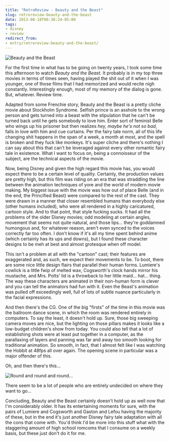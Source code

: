 ```yaml
---
title: "RetroReview - Beauty and the Beast"
slug: retroreview-beauty-and-the-beast
date: 2013-08-18T06:38:24-05:00
tags:
- disney
- review
redirect_from:
- entry/retroreview-beauty-and-the-beast/
---
```

![](http://i.imgur.com/yYvkSe7.jpg "Beauty and the Beast")

For the first time in what has to be going on twenty years, I took some time this afternoon to watch _Beauty and the Beast_. It probably is in my top three movies in terms of times seen, having played the shit out of it when I was younger, one of those films that I had memorized and would recite nigh constantly. Interestingly enough, most of my memory of the dialog is gone. But, whatever. Review time.

Adapted from some Frenchie story, Beauty and the Beast is a pretty cliche movie about Stockholm Syndrome. Selfish prince is an asshole to the wrong person and gets turned into a beast with the stipulation that he can't be turned back until he gets somebody to love him. Enter sort of feminist Belle who wings up his prisoner but then realizes _hey, maybe he's not so bad_, falls in love with him and cue curtains. Per the fairy tale norm, all of this life changing shit happens in the span of a week, a month at most, and the spell is broken and they fuck like monkeys. It's super cliche and there's nothing I can say about this that can't be leveraged against every other romantic fairy tale in existence. What I want to focus on, being a connoisseur of the subject, are the technical aspects of the movie.

Now, being Disney and given the high regard this movie has, you would expect there to be a certain level of quality. Certainly, the production values are pretty high, but this film was riding on an era that was straddling the line between the animation techniques of yore and the world of modern movie making. My biggest issue with the movie was how out of place Belle (and in the end, the Princified Beast) were compared to the rest of the cast. They were drawn in a manner that closer resembled humans than everybody else (other humans included), who were all rendered in a highly caricatured, cartoon style. And to that point, that style fucking sucks. It had all the problems of the older Disney movies; odd modeling at certain angles, movement that seems not quite natural, and those lips... they're goddamned humongous and, for whatever reason, aren't even synced to the voices correctly far too often. I don't know if it's all my time spent behind anime (which certainly has its ups and downs), but I found these character designs to be meh at best and almost grotesque when off model.

This isn't a problem at all with the "cartoon" cast; their features are exaggerated and, as such, we expect their movements to be. To boot, there are some nice little design flairs that parallel their human forms. Lumiere's cowlick is a little fwip of melted wax, Cogsworth's clock hands mirror his mustache, and Mrs. Potts' lid is a throwback to her little maid... hat... thing. The way these characters are animated in their non-human form is clever and you can tell the animators had fun with it. Even the Beast's animation was pulled off exceedingly well, full of lots of subtle nuance particularly in the facial expressions.

And then there's the CG. One of the big "firsts" of the time in this movie was the ballroom dance scene, in which the room was rendered entirely in computers. To say the least, it doesn't hold up. Sure, those big sweeping camera moves are nice, but the lighting on those pillars makes it looks like a low-budget children's show from today. You could also tell that a lot of establishing shots were at least put together in a computer, as the parallaxing of layers and panning was far and away too smooth looking for traditional animation. So smooth, in fact, that I almost felt like I was watching the Hobbit at 48fps all over again. The opening scene in particular was a major offender of this.

Oh, and then there's this...

![](http://cdn.awwni.me/m9xd.gif "Round and round and round...")

There seem to be a lot of people who are entirely undecided on where they want to go...

Concluding, Beauty and the Beast certainly doesn't hold up as well now that I'm considerably older. It has its entertaining moments for sure, with the pairs of Lumiere and Cogsworth and Gaston and Lefou having the majority of these, but in the end it's just another Disney fairy tale adaptation with all the cons that come with. You'd think I'd be more into this stuff what with the staggering amount of high school romcoms that I consume on a weekly basis, but these just don't do it for me.
